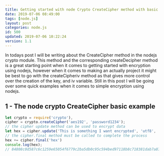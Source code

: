 ```yaml
---
title: Getting started with node Crypto CreateCipher method with basic examples and more
date: 2019-07-06 08:49:00
tags: [node.js]
layout: post
categories: node.js
id: 500
updated: 2019-07-06 10:22:24
version: 1.1
---
```


In todays post I will be writing about the CreateCipher method in the nodejs crypto module. This method and the corresponding createDecipher method is a great starting point when it comes to getting started with encryption using nodejs, however when it comes to making an actually project it might be best to go with the createCipheriv method as that gives more control over the creation of the key, and iv variable. Still in this post I will be going over some quick examples when it comes to simple encryption using nodejs.

<!-- more -->


## 1 - The node crypto CreateCipher basic example

```js
let crypto = require('crypto'),
cipher = crypto.createCipher('aes192', 'password1234');
// the cipher update method can be used to encrypt data
let hex = cipher.update('This is something I want encrypted', 'utf8', 'hex');
// the cipher.final method must be called to complete the process
hex += cipher.final('hex')
console.log(hex);
// 84808c0d587c6c1259e65054f6779c2ba5db0c95c594bed97118b8c718381dab7a87ad880b4fbf71f05a21980dc9f409
```
